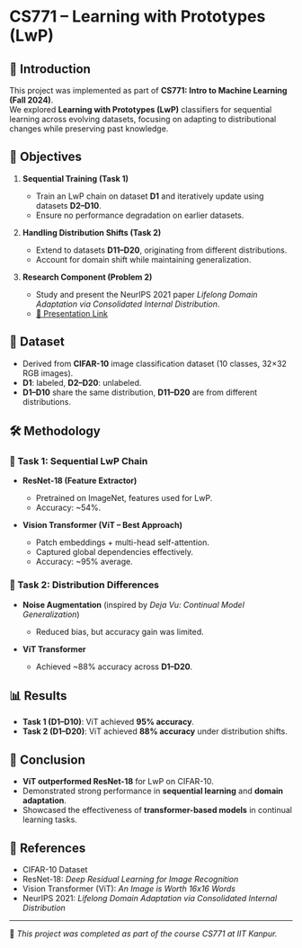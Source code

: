 # CS771  – Learning with Prototypes (LwP)

## 📌 Introduction
This project was implemented as part of **CS771: Intro to Machine Learning (Fall 2024)**.  
We explored **Learning with Prototypes (LwP)** classifiers for sequential learning across evolving datasets, focusing on adapting to distributional changes while preserving past knowledge.
## 🎯 Objectives
1. **Sequential Training (Task 1)**  
   - Train an LwP chain on dataset **D1** and iteratively update using datasets **D2–D10**.  
   - Ensure no performance degradation on earlier datasets.  

2. **Handling Distribution Shifts (Task 2)**  
   - Extend to datasets **D11–D20**, originating from different distributions.  
   - Account for domain shift while maintaining generalization.  

3. **Research Component (Problem 2)**  
   - Study and present the NeurIPS 2021 paper *Lifelong Domain Adaptation via Consolidated Internal Distribution*.  
   - [🎥 Presentation Link](https://youtu.be/v6pdn3nURQs?si=q8y_rCxa-MOfMjWe)

## 📂 Dataset
- Derived from **CIFAR-10** image classification dataset (10 classes, 32×32 RGB images).  
- **D1**: labeled, **D2–D20**: unlabeled.  
- **D1–D10** share the same distribution, **D11–D20** are from different distributions.  

## 🛠️ Methodology

### 🔹 Task 1: Sequential LwP Chain
- **ResNet-18 (Feature Extractor)**  
  - Pretrained on ImageNet, features used for LwP.  
  - Accuracy: ~54%.  

- **Vision Transformer (ViT – Best Approach)**  
  - Patch embeddings + multi-head self-attention.  
  - Captured global dependencies effectively.  
  - Accuracy: ~95% average.  

### 🔹 Task 2: Distribution Differences
- **Noise Augmentation** (inspired by *Deja Vu: Continual Model Generalization*)  
  - Reduced bias, but accuracy gain was limited.  

- **ViT Transformer**  
  - Achieved ~88% accuracy across **D1–D20**.  

## 📊 Results
- **Task 1 (D1–D10)**: ViT achieved **95% accuracy**.  
- **Task 2 (D1–D20)**: ViT achieved **88% accuracy** under distribution shifts.  

## 🚀 Conclusion
- **ViT outperformed ResNet-18** for LwP on CIFAR-10.  
- Demonstrated strong performance in **sequential learning** and **domain adaptation**.  
- Showcased the effectiveness of **transformer-based models** in continual learning tasks.  

## 📖 References
- CIFAR-10 Dataset  
- ResNet-18: *Deep Residual Learning for Image Recognition*  
- Vision Transformer (ViT): *An Image is Worth 16x16 Words*  
- NeurIPS 2021: *Lifelong Domain Adaptation via Consolidated Internal Distribution*  

---

📌 *This project was completed as part of the course CS771 at IIT Kanpur.*
